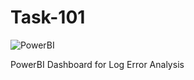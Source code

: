 # Task-101

![PowerBI](https://img.shields.io/badge/Tool-PowerBI-olive.svg)


PowerBI Dashboard for Log Error Analysis

